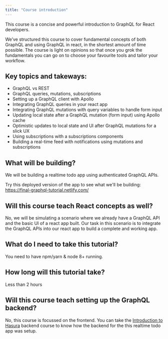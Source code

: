 ```yaml
---
title: "Course introduction"
---
```


This course is a concise and powerful introduction to GraphQL for React developers.

We’ve structured this course to cover fundamental concepts of both GraphQL and using GraphQL in react, in the shortest amount of time possible. The course is light on opinions so that once you grok the fundamentals you can go on to choose your favourite tools and tailor your workflow.

## Key topics and takeways:

- GraphQL vs REST
- GraphQL queries, mutations, subscriptions
- Setting up a GraphQL client with Apollo
- Integrating GraphQL queries in your react app
- Integrating GraphQL mutations with query variables to handle form input
- Updating local state after a GraphQL mutation (form input) using Apollo cache
- Optimistic updates to local state and UI after GraphQL mutations for a slick UX
- Using subscriptions with a subscriptions components
- Building a real-time feed with notifications using mutations and subscriptions

## What will be building?
We will be building a realtime todo app using authenticated GraphQL APIs.

Try this deployed version of the app to see what we'll be building:
https://final-graphql-tutorial.netlify.com/

## Will this course teach React concepts as well?
No, we will be simulating a scenario where we already have a
GraphQL API and the basic UI of a react app built. Our task in this
scenario is to integrate the GraphQL APIs into our react app to build
a complete and working app.

## What do I need to take this tutorial?
You need to have npm/yarn & node 8+ running.

## How long will this tutorial take?
Less than 2 hours

## Will this course teach setting up the GraphQL backend?
No, this course is focussed on the frontend. You can take the [Introduction to Hasura](https://learn.hasura.io/graphql/hasura) backend course to know how the backend for the this realtime todo app was setup.
